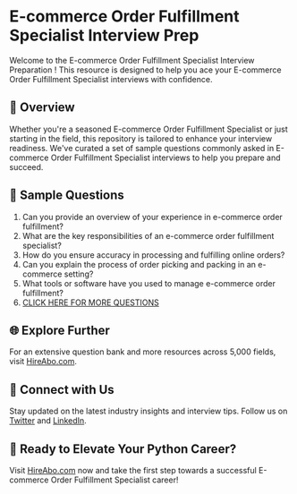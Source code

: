# E-commerce Order Fulfillment Specialist Interview Prep

Welcome to the E-commerce Order Fulfillment Specialist Interview Preparation ! This resource is designed to help you ace your E-commerce Order Fulfillment Specialist interviews with confidence.

## 🚀 Overview

Whether you're a seasoned E-commerce Order Fulfillment Specialist or just starting in the field, this repository is tailored to enhance your interview readiness. We've curated a set of sample questions commonly asked in E-commerce Order Fulfillment Specialist interviews to help you prepare and succeed.

## 📝 Sample Questions

1. Can you provide an overview of your experience in e-commerce order fulfillment?
2. What are the key responsibilities of an e-commerce order fulfillment specialist?
3. How do you ensure accuracy in processing and fulfilling online orders?
4. Can you explain the process of order picking and packing in an e-commerce setting?
5. What tools or software have you used to manage e-commerce order fulfillment?
6. [CLICK HERE FOR MORE QUESTIONS](https://hireabo.com/job/22_2_32/Ecommerce%20Order%20Fulfillment%20Specialist)

## 🌐 Explore Further

For an extensive question bank and more resources across 5,000 fields, visit [HireAbo.com](https://www.hireabo.com).

## 📱 Connect with Us

Stay updated on the latest industry insights and interview tips. Follow us on [Twitter](https://twitter.com/hireabo) and [LinkedIn](https://www.linkedin.com/in/hire-abo-3609972a8/).

## 🚀 Ready to Elevate Your Python Career?

Visit [HireAbo.com](https://www.hireabo.com) now and take the first step towards a successful E-commerce Order Fulfillment Specialist career!